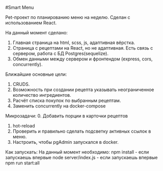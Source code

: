 #Smart Menu

Pet-проект по планированию меню на неделю. Сделан с использованием React.

На данный момент сделано:
1. Главная страница на html, scss, js, адаптивная вёрстка.
2. Страница с рецептами на React, но не адаптивная. Есть связь с сервером, работа с БД Postgres(sequelize).
3. Обмен данными между сервером и фронтендом (express, cors, concurrently).

Ближайшие основные цели:
1. CRUDS.
2. Возможность при создании рецепта указывать неограниченное количество ингредиентов.
3. Расчёт списка покупок по выбранным рецептам.
4. Заменить concurrently на docker-compose

Микрозадачи:
0. Добавить порции в карточки рецептов
1. hot-reload
2. Проверить и правильно сделать подсветку активных ссылок в меню.
3. Настроить, чтобы pgAdmin запускался в docker.

Как запускать: 
На данный момент необходимо:
npm install - если запускаешь впервые
node server/index.js - если запускаешь впервые
npm run start:all
